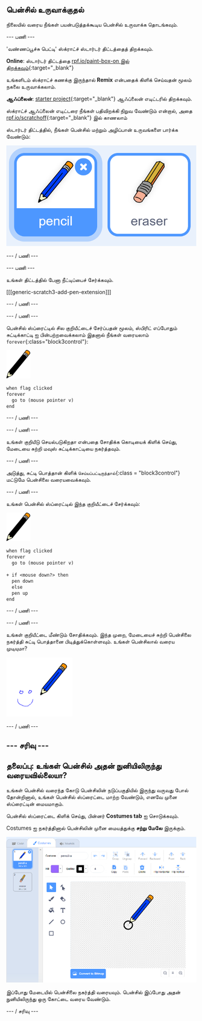 ## பென்சில் உருவாக்குதல்

நிலையில் வரைய நீங்கள் பயன்படுத்தக்கூடிய பென்சில் உருவாக்க தொடங்கவும்.

\--- பணி \---

'வண்ணப்பூச்சு பெட்டி' ஸ்க்ராட்ச் ஸ்டார்டர் திட்டத்தைத் திறக்கவும்.

**Online**: ஸ்டார்டர் திட்டத்தை [rpf.io/paint-box-on இல் திறக்கவும்](http://rpf.io/paint-box-on){:target="_blank"}

உங்களிடம் ஸ்க்ராட்ச் கணக்கு இருந்தால் **Remix** என்பதைக் கிளிக் செய்வதன் மூலம் நகலை உருவாக்கலாம்.

**ஆஃப்லைன்**: [starter project](http://rpf.io/p/en/paint-box-go){:target="_blank"} ஆஃப்லைன் எடிட்டரில் திறக்கவும்.

ஸ்க்ராட்ச் ஆஃப்லைன் எடிட்டரை நீங்கள் பதிவிறக்கி நிறுவ வேண்டும் என்றால், அதை [rpf.io/scratchoff](http://rpf.io/scratchoff){:target="_blank"} இல் காணலாம்

ஸ்டார்டர் திட்டத்தில், நீங்கள் பென்சில் மற்றும் அழிப்பான் உருவங்களை பார்க்க வேண்டும்:

![திரைப்பிடிப்பு](images/paint-starter.png)

\--- / பணி \---

\--- பணி \---

உங்கள் திட்டத்தில் பேனா நீட்டிப்பைச் சேர்க்கவும்.

[[[generic-scratch3-add-pen-extension]]]

\--- / பணி \---

\--- / பணி \---

பென்சில் ஸ்ப்ரைட்டில் சில குறியீட்டைச் சேர்ப்பதன் மூலம், ஸ்பிரிட் எப்போதும் சுட்டிக்காட்டி ஐ பின்பற்றவைக்கலாம் இதனால் நீங்கள் வரையலாம் `forever`{:class="block3control"}:

![பென்சில்](images/pencil.png)

```blocks3
when flag clicked
forever
  go to (mouse pointer v)
end
```

\--- / பணி \---

\--- / பணி \---

உங்கள் குறியீடு செயல்படுகிறதா என்பதை சோதிக்க கொடியைக் கிளிக் செய்து, மேடையை சுற்றி மவுஸ் சுட்டிக்காட்டியை நகர்த்தவும்.

\--- / பணி \---

அடுத்து, சுட்டி பொத்தான் கிளிக் `செய்யப்பட்டிருந்தால்`{:class = "block3control"} மட்டுமே பென்சிலை வரையவைக்கவும்.

\--- / பணி \---

உங்கள் பென்சில் ஸ்ப்ரைட்டில் இந்த குறியீட்டைச் சேர்க்கவும்:

![பென்சில்](images/pencil.png)

```blocks3
when flag clicked
forever
  go to (mouse pointer v)

+ if <mouse down?> then
  pen down
  else
  pen up
end
```

\--- / பணி \---

\--- / பணி \---

உங்கள் குறியீட்டை மீண்டும் சோதிக்கவும். இந்த முறை, மேடையைச் சுற்றி பென்சிலை நகர்த்தி சுட்டி பொத்தானை பிடித்துக்கொள்ளவும். உங்கள் பென்சிலால் வரைய முடியுமா?

![திரைப்பிடிப்பு](images/paint-draw.png)

\--- / பணி \---

## \--- சரிவு \---

## தலைப்பு: உங்கள் பென்சில் அதன் நுனியிலிருந்து வரையவில்லையா?

உங்கள் பென்சில் வரைந்த கோடு பென்சிலின் நடுப்பகுதியில் இருந்து வருவது போல் தோன்றினால், உங்கள் பென்சில் ஸ்ப்ரைட்டை மாற்ற வேண்டும், எனவே முனை ஸ்ப்ரைட்டின் மையமாகும்.

பென்சில் ஸ்ப்ரைட்டை கிளிக் செய்து, பின்னர் **Costumes tab** ஐ சொடுக்கவும்.

Costumes ஐ நகர்த்தினால் பென்சிலின் முனை மையத்துக்கு **சற்று மேலே** இருக்கும்.

![Costume மையம்](images/costume-center-annotated.png)

இப்போது மேடையில் பென்சிலை நகர்த்தி வரையவும். பென்சில் இப்போது அதன் நுனியிலிருந்து ஒரு கோட்டை வரைய வேண்டும்.

\--- / சரிவு \---